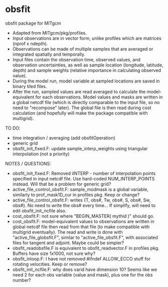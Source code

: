 # obsfit
obsfit package for MITgcm

- Adapted from MITgcm/pkg/profiles.
- Input observations are in vector form, unlike profiles which are matrices (nprof x ndepth).
- Observations can be made of multiple samples that are averaged or integrated spatially and temporally.
- Input files contain the observation time, observed values, and observation uncertainties, as well as sample location (longitude, latitude, depth) and sample weights (relative importance in calculating observed value). 
- During the model run, model variable at sampled locations are saved in binary tiled files.
- After the run, sampled values are read averaged to calculate the model-equivalent for each observations. Model values and masks are written in a global netcdf file (which is directly comparable to the input file, so no need to "recompose" later). The global file is then read during cost calculation (and hopefully will make the package compatible with multigrid).


TO DO:
- time integration / averaging (add obsfitOperation)
- generic grid
- obsfit_init_fixed.F: update sample_interp_weights using triangular interpolation (not a priority)


NOTES / QUESTIONS:
- obsfit_init_fixed.F: Removed iINTERP - number of interpolation points specified in input netcdf file. Use hard-coded NUM_INTERP_POINTS instead. Will that be a problem for generic grid?
- active_file_control_obsfit.F: sample_modmask is a global variable, similarly to prof_mask1D_cur in profiles pkg. Keep or change?
- active_file_control_obsfit.F: writes {T, obs#, Tw, obs#, S, obs#, Sw, obs#}. No need to write the obs# every time... If simplify, will need to edit obsfit_init_ncfile also.
- cost_obsfit.F: not sure where "BEGIN_MASTER( mythid )" should go.
- cost_obsfit.F: model-equivalent values to observations are written in global netcdf file then read from that file (to make compatible with multigrid eventually). The read and write is done with "active_file_globsfit.F", similar to "active_file_obsfit.F", with associated files for tangent and adjoint. Maybe could be simpler?
- obsfit_readobsfile.F is equivalent to obsfit_readvector.F in profiles pkg. Buffers have size 1x1000, not sure why? 
- obsfit_inloop.F: I have not removed #ifndef ALLOW_ECCO stuff for rotating velocities. Keep or remove?
- obsfit_init_ncfile.F: why does varid have dimension 10? Seems like we need 2 for each obs variable (value and mask), plus one for the obs number?
